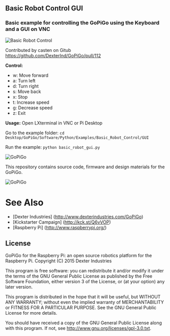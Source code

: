 ## Basic Robot Control GUI
### Basic example for controlling the GoPiGo using the Keyboard and a GUI on VNC

![Basic Robot Control](https://raw.githubusercontent.com/DexterInd/GoPiGo/master/Software/Python/Examples/Basic_Robot_Control/Basic_Raspberry_Pi_Robot_Control_GUI.jpg "GoPiGo Rasberry Pi Robot Controlled with a GUI")

Contributed by casten on Gitub https://github.com/DexterInd/GoPiGo/pull/112

**Control:**

- w:	Move forward
- a:	Turn left
- d:	Turn right
- s:	Move back
- x:	Stop
- t:	Increase speed
- g:	Decrease speed
- z: 	Exit

**Usage:**
Open LXterminal in VNC or Pi Desktop

Go to the example folder:
`cd Desktop/GoPiGo/Software/Python/Examples/Basic_Robot_Control/GUI`

Run the example:
`python basic_robot_gui.py`

![ GoPiGo ](https://raw.githubusercontent.com/DexterInd/GoPiGo/master/GoPiGo_Chassis-300.jpg)

This repository contains source code, firmware and design materials for the GoPiGo.

![ GoPiGo ](https://raw.githubusercontent.com/DexterInd/GoPiGo/master/GoPiGo_Front_Facing_Camera300.jpg)

# See Also

- [Dexter Industries] (http://www.dexterindustries.com/GoPiGo)
- [Kickstarter Campaign] (http://kck.st/Q6vVOP)
- [Raspberry Pi] (http://www.raspberrypi.org/)


## License
GoPiGo for the Raspberry Pi: an open source robotics platform for the Raspberry Pi.
Copyright (C) 2015  Dexter Industries

This program is free software: you can redistribute it and/or modify
it under the terms of the GNU General Public License as published by
the Free Software Foundation, either version 3 of the License, or
(at your option) any later version.

This program is distributed in the hope that it will be useful,
but WITHOUT ANY WARRANTY; without even the implied warranty of
MERCHANTABILITY or FITNESS FOR A PARTICULAR PURPOSE.  See the
GNU General Public License for more details.

You should have received a copy of the GNU General Public License
along with this program.  If not, see <http://www.gnu.org/licenses/gpl-3.0.txt>.